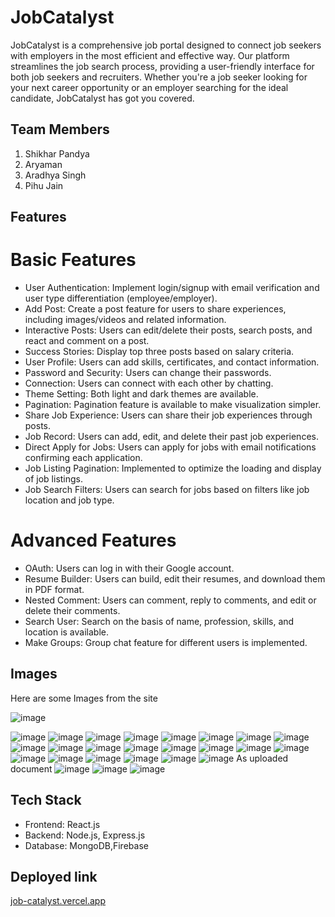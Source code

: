 # JobCatalyst

JobCatalyst is a comprehensive job portal designed to connect job seekers with employers in the most efficient and effective way. 
Our platform streamlines the job search process, providing a user-friendly interface for both job seekers and recruiters.
Whether you're a job seeker looking for your next career opportunity or an employer searching for the ideal candidate, JobCatalyst has got you covered.

## Team Members
1. Shikhar Pandya 
2. Aryaman       
3. Aradhya Singh  
4. Pihu Jain      

## Features
# Basic Features
- User Authentication: Implement login/signup with email verification and user type differentiation (employee/employer).
- Add Post: Create a post feature for users to share experiences, including images/videos and related information.
- Interactive Posts: Users can edit/delete their posts, search posts, and react and comment on a post.
- Success Stories: Display top three posts based on salary criteria.
- User Profile: Users can add skills, certificates, and contact information.
- Password and Security: Users can change their passwords.
- Connection: Users can connect with each other by chatting.
- Theme Setting: Both light and dark themes are available.
- Pagination: Pagination feature is available to make visualization simpler.
- Share Job Experience: Users can share their job experiences through posts.
- Job Record: Users can add, edit, and delete their past job experiences.
- Direct Apply for Jobs: Users can apply for jobs with email notifications confirming each application.
- Job Listing Pagination: Implemented to optimize the loading and display of job listings.
- Job Search Filters: Users can search for jobs based on filters like job location and job type.
  
# Advanced Features
- OAuth: Users can log in with their Google account.
- Resume Builder: Users can build, edit their resumes, and download them in PDF format.
- Nested Comment: Users can comment, reply to comments, and edit or delete their comments.
- Search User: Search on the basis of name, profession, skills, and location is available.
- Make Groups: Group chat feature for different users is implemented.

  
## Images 

Here are some Images from the site 

![image](https://github.com/shikharpandya0487/JobCatalyst/assets/122032292/f5778703-4463-4fd8-9246-3a9dd8a04a34)


![image](https://github.com/shikharpandya0487/JobCatalyst/assets/122032292/ab911881-f75a-4960-a794-acdd68062b75)
![image](https://github.com/shikharpandya0487/JobCatalyst/assets/122032292/452575b5-7031-4f4f-a6cc-3a8afca08d84)
![image](https://github.com/shikharpandya0487/JobCatalyst/assets/122032292/4914a0b8-4fc6-4729-bd49-f821b3ac13b2)
![image](https://github.com/shikharpandya0487/JobCatalyst/assets/122032292/227d6207-39f0-43d1-b203-bf0475a26b20)
![image](https://github.com/shikharpandya0487/JobCatalyst/assets/122032292/01af6089-0639-4592-b7e7-333ae803c346)
![image](https://github.com/shikharpandya0487/JobCatalyst/assets/122032292/b5acdbcc-9eef-4096-bdd2-8a5bc2e37a69)
![image](https://github.com/shikharpandya0487/JobCatalyst/assets/122032292/2bdfed50-238d-49d0-b767-0ba8a2723770)
![image](https://github.com/shikharpandya0487/JobCatalyst/assets/122032292/4867bed5-d2ff-4ef3-823e-4814ca6e4aaa)
![image](https://github.com/shikharpandya0487/JobCatalyst/assets/122032292/e9b6cbb6-1105-46d3-b300-ed28c652e3da)
![image](https://github.com/shikharpandya0487/JobCatalyst/assets/122032292/7895d55c-66e9-48b5-930c-59137596e62e)
![image](https://github.com/shikharpandya0487/JobCatalyst/assets/122032292/9d2faafd-a558-4cea-a537-45e9684bc9b4)
![image](https://github.com/shikharpandya0487/JobCatalyst/assets/122032292/d72be82d-43a7-4cb4-9a00-cad9f75af909)
![image](https://github.com/shikharpandya0487/JobCatalyst/assets/122032292/62b13c5c-df50-4290-99a8-1cc27b676513)
![image](https://github.com/shikharpandya0487/JobCatalyst/assets/122032292/863865cc-22d9-4985-b635-595abccb2b55)
![image](https://github.com/shikharpandya0487/JobCatalyst/assets/122032292/48b78041-d2a9-44bb-bd27-0d39cff2fea0)
![image](https://github.com/shikharpandya0487/JobCatalyst/assets/122032292/efe047f0-6463-4cca-bc5d-683f59f7b98c)
![image](https://github.com/shikharpandya0487/JobCatalyst/assets/122032292/60e876fb-5dd3-4197-a01f-6599fb64218b)
![image](https://github.com/shikharpandya0487/JobCatalyst/assets/122032292/478613dd-330c-4395-86e3-3e6fdb79da05)
![image](https://github.com/shikharpandya0487/JobCatalyst/assets/122032292/9529167e-8727-4818-9f91-84032c3c8fe6)
![image](https://github.com/shikharpandya0487/JobCatalyst/assets/122032292/66da1ec1-7146-4697-b1df-7ffb7282ec8e)
![image](https://github.com/shikharpandya0487/JobCatalyst/assets/122032292/aafdf203-7a47-4da6-bd29-88a45eefc7f4)
![image](https://github.com/shikharpandya0487/JobCatalyst/assets/122032292/2f4ca564-310a-451e-bffc-739a688a2a6d)
As uploaded document
![image](https://github.com/shikharpandya0487/JobCatalyst/assets/122032292/37091549-2063-46d2-93b3-1ab031d709b4)
![image](https://github.com/shikharpandya0487/JobCatalyst/assets/122032292/0fa46eb0-63b4-43c1-82a1-6394e7c6e8c3)
![image](https://github.com/shikharpandya0487/JobCatalyst/assets/122032292/6c74cc65-1251-4bd0-b978-39cbf1a535a0)

## Tech Stack
- Frontend: React.js
- Backend: Node.js, Express.js
- Database: MongoDB,Firebase

## Deployed link
[job-catalyst.vercel.app](https://job-catalyst.vercel.app/)








